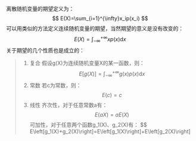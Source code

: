 离散随机变量的期望定义为：
$$
E(X)=\sum_{i=1}^{\infty}x_ip(x_i)
$$
可以用类似的方法定义连续随机变量的期望，当然期望的意义是没有改变的：
$$
E(X)=\int_{-\infty}^{+\infty}xp(x)\mathrm{d}x
$$
关于期望的几个性质也是成立的：

> 1. 复合
假设g(X)为连续随机变量X的某一函数，则：
$$
E\left[g(X)\right]=\int_{-\infty}^{+\infty}g(x)p(x)\mathrm{d}x
$$
> 2. 常数
若c为常数，则：
$$
E(c)=c
$$
> 3. 线性
齐次性，对于任意常数a有：
$$
E(aX)=aE(X)
$$
可加性，对于任意两个函数g_1(X)、g_2(X)有：
$$
E\left[g_1(X)+g_2(X)\right]=E\left[g_1(X)\right]+E\left[g_2(X)\right]